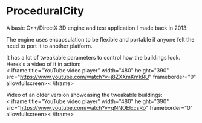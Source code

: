 # ProceduralCity

A basic C++/DirectX 3D engine and test application I made back in 2013.

The engine uses encapsulation to be flexible and portable if anyone felt the need to port it to another platform.

It has a lot of tweakable parameters to control how the buildings look. Heres's a video of it in action:  
< iframe title="YouTube video player" width="480" height="390" src="https://www.youtube.com/watch?v=j8ZXXmKmkRU" frameborder="0" allowfullscreen>< /iframe>

Video of an older version showcasing the tweakable buildings:  
< iframe title="YouTube video player" width="480" height="390" src="https://www.youtube.com/watch?v=qNNOEIxcsRo" frameborder="0" allowfullscreen>< /iframe>
